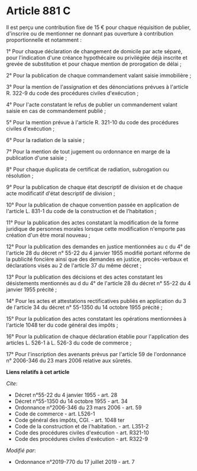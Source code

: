 # Article 881 C

Il est perçu une contribution fixe de 15 € pour chaque réquisition de publier, d'inscrire ou de mentionner ne donnant pas
ouverture à contribution proportionnelle et notamment : 

1° Pour chaque déclaration de changement de domicile par acte séparé, pour l'indication d'une créance hypothécaire ou
privilégiée déjà inscrite et grevée de substitution et pour chaque mention de prorogation de délai ; 

2° Pour la publication de chaque commandement valant saisie immobilière ; 

3° Pour la mention de l'assignation et des dénonciations prévues à l'article R. 322-9 du code des procédures civiles
d'exécution ; 

4° Pour l'acte constatant le refus de publier un commandement valant saisie en cas de commandement publié ; 

5° Pour la mention prévue à l'article R. 321-10 du code des procédures civiles d'exécution ; 

6° Pour la radiation de la saisie ; 

7° Pour la mention de tout jugement ou ordonnance en marge de la publication d'une saisie ; 

8° Pour chaque duplicata de certificat de radiation, subrogation ou résolution ; 

9° Pour la publication de chaque état descriptif de division et de chaque acte modificatif d'état descriptif de division ; 

10° Pour la publication de chaque convention passée en application de l'article    L. 831-1 du code de la construction et de
l'habitation ; 

11° Pour la publication des actes constatant la modification de la forme juridique de personnes morales lorsque cette
modification n'emporte pas création d'un être moral nouveau ; 

12° Pour la publication des demandes en justice mentionnées au c du 4° de l'article 28 du décret n° 55-22 du 4 janvier 1955
modifié portant réforme de la publicité foncière ainsi que des demandes en justice, procès-verbaux et déclarations visés au 2
de l'article 37 du même décret ; 

13° Pour la publication des décisions et des actes constatant les désistements mentionnés au d du 4° de l'article 28 du
décret n° 55-22 du 4 janvier 1955 précité ; 

14° Pour les actes et attestations rectificatives publiés en application du 3 de l'article 34 du décret n° 55-1350 du 14
octobre 1955 précité ; 

15° Pour la publication des actes constatant les opérations mentionnées à l'article 1048 ter du code général des impôts ; 

16° Pour la publication de chaque déclaration établie pour l'application des articles L. 526-1 à L. 526-3 du code de
commerce ; 

17° Pour l'inscription des avenants prévus par l'article 59 de l'ordonnance n° 2006-346 du 23 mars 2006 relative aux sûretés.

**Liens relatifs à cet article**

_Cite_:

  - Décret n°55-22 du 4 janvier 1955 - art. 28
  - Décret n°55-1350 du 14 octobre 1955 - art. 34
  - Ordonnance n°2006-346 du 23 mars 2006 - art. 59
  - Code de commerce - art. L526-1
  - Code général des impôts, CGI. - art. 1048 ter
  - Code de la construction et de l'habitation. - art. L351-2
  - Code des procédures civiles d'exécution - art. R321-10
  - Code des procédures civiles d'exécution - art. R322-9

_Modifié par_:

  - Ordonnance n°2019-770 du 17 juillet 2019 - art. 7
